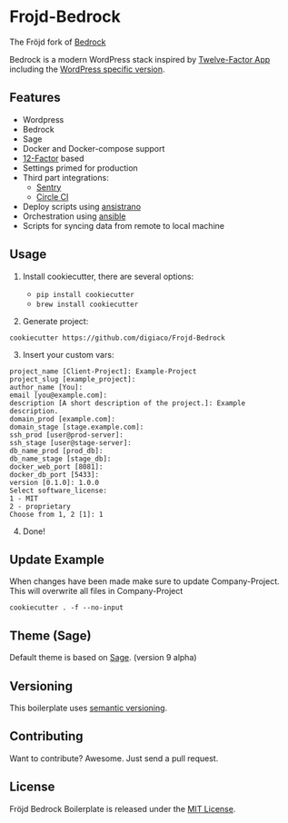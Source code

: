 # Frojd-Bedrock

The Fröjd fork of [Bedrock](https://roots.io/bedrock/)

Bedrock is a modern WordPress stack inspired by [Twelve-Factor App](http://12factor.net/) including the [WordPress specific version](https://roots.io/twelve-factor-wordpress/).


## Features

- Wordpress
- Bedrock
- Sage
- Docker and Docker-compose support
- [12-Factor](https://12factor.net/) based
- Settings primed for production
- Third part integrations:
    - [Sentry](https://sentry.io/)
    - [Circle CI](https://circleci.com/)
- Deploy scripts using [ansistrano](https://github.com/ansistrano)
- Orchestration using [ansible](https://github.com/ansible/ansible)
- Scripts for syncing data from remote to local machine


## Usage

1. Install cookiecutter, there are several options:
    - `pip install cookiecutter`
    - `brew install cookiecutter`

2. Generate project:
```
cookiecutter https://github.com/digiaco/Frojd-Bedrock
```

3. Insert your custom vars:
```
project_name [Client-Project]: Example-Project
project_slug [example_project]:
author_name [You]:
email [you@example.com]:
description [A short description of the project.]: Example description.
domain_prod [example.com]:
domain_stage [stage.example.com]:
ssh_prod [user@prod-server]:
ssh_stage [user@stage-server]:
db_name_prod [prod_db]:
db_name_stage [stage_db]:
docker_web_port [8081]:
docker_db_port [5433]:
version [0.1.0]: 1.0.0
Select software_license:
1 - MIT
2 - proprietary
Choose from 1, 2 [1]: 1
```

4. Done!


## Update Example
When changes have been made make sure to update Company-Project. This will overwrite all files in Company-Project
```
cookiecutter . -f --no-input
```


## Theme (Sage)

Default theme is based on [Sage](https://github.com/roots/sage/tree/master/). (version 9 alpha)

## Versioning

This boilerplate uses [semantic versioning](http://semver.org/).


## Contributing

Want to contribute? Awesome. Just send a pull request.


## License

Fröjd Bedrock Boilerplate is released under the [MIT License](http://www.opensource.org/licenses/MIT).